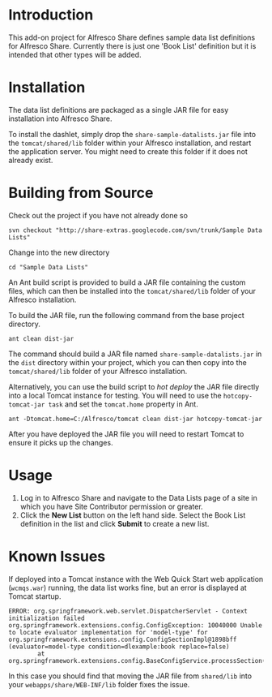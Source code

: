 

# Introduction #

This add-on project for Alfresco Share defines sample data list definitions for Alfresco Share. Currently there is just one 'Book List' definition but it is intended that other types will be added.

# Installation #

The data list definitions are packaged as a single JAR file for easy installation into Alfresco Share.

To install the dashlet, simply drop the `share-sample-datalists.jar` file into the `tomcat/shared/lib` folder within your Alfresco installation, and restart the application server. You might need to create this folder if it does not already exist.

# Building from Source #

Check out the project if you have not already done so

```
svn checkout "http://share-extras.googlecode.com/svn/trunk/Sample Data Lists"
```

Change into the new directory

```
cd "Sample Data Lists"
```

An Ant build script is provided to build a JAR file containing the custom files, which can then be installed into the `tomcat/shared/lib` folder of your Alfresco installation.

To build the JAR file, run the following command from the base project directory.

```
ant clean dist-jar
```

The command should build a JAR file named `share-sample-datalists.jar` in the `dist` directory within your project, which you can then copy into the `tomcat/shared/lib` folder of your Alfresco installation.

Alternatively, you can use the build script to _hot deploy_ the JAR file directly into a local Tomcat instance for testing. You will need to use the `hotcopy-tomcat-jar task` and set the `tomcat.home`
property in Ant.

```
ant -Dtomcat.home=C:/Alfresco/tomcat clean dist-jar hotcopy-tomcat-jar
```

After you have deployed the JAR file you will need to restart Tomcat to ensure it picks up the changes.

# Usage #

  1. Log in to Alfresco Share and navigate to the Data Lists page of a site in which you have Site Contributor permission or greater.
  1. Click the **New List** button on the left hand side. Select the Book List definition in the list and click **Submit** to create a new list.

# Known Issues #

If deployed into a Tomcat instance with the Web Quick Start web application (`wcmqs.war`) running, the data list works fine, but an error is displayed at Tomcat startup.

```
ERROR: org.springframework.web.servlet.DispatcherServlet - Context initialization failed
org.springframework.extensions.config.ConfigException: 10040000 Unable to locate evaluator implementation for 'model-type' for org.springframework.extensions.config.ConfigSectionImpl@1898bff (evaluator=model-type condition=dlexample:book replace=false)
        at org.springframework.extensions.config.BaseConfigService.processSection(BaseConfigService.java:457)
```

In this case you should find that moving the JAR file from `shared/lib` into your `webapps/share/WEB-INF/lib` folder fixes the issue.